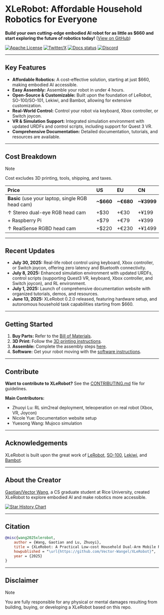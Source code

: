 # XLeRobot: Affordable Household Robotics for Everyone

**Build your own cutting-edge embodied AI robot for as little as $660 and start exploring the future of robotics today!**  ([View on GitHub](https://github.com/Vector-Wangel/XLeRobot))

[![Apache License](https://img.shields.io/badge/License-Apache%202.0-blue.svg)](https://opensource.org/licenses/Apache-2.0)
[![Twitter/X](https://img.shields.io/twitter/follow/VectorWang?style=social)](https://twitter.com/VectorWang2)
[![Docs status](https://img.shields.io/badge/docs-passing-brightgreen.svg)](https://xlerobot.readthedocs.io/en/latest/)
[![Discord](https://img.shields.io/badge/Discord-XLeRobot-7289da?style=flat&logo=discord&logoColor=white)](https://discord.gg/bjZveEUh6F)

---

## Key Features

*   **Affordable Robotics:**  A cost-effective solution, starting at just $660, making embodied AI accessible.
*   **Easy Assembly:**  Assemble your robot in under 4 hours.
*   **Open-Source & Customizable:** Built upon the foundation of LeRobot, SO-100/SO-101, Lekiwi, and Bambot, allowing for extensive customization.
*   **Real-World Control:** Control your robot via keyboard, Xbox controller, or Switch joycon.
*   **VR & Simulation Support:** Integrated simulation environment with updated URDFs and control scripts, including support for Quest 3 VR.
*   **Comprehensive Documentation:**  Detailed documentation, tutorials, and resources are available.

---

## Cost Breakdown

> [!NOTE]
> Cost excludes 3D printing, tools, shipping, and taxes.

| Price | US     | EU     | CN     |
| :---- | :----- | :----- | :----- |
| **Basic** (use your laptop, single RGB head cam) | **~$660** | **~€680** | **~¥3999** |
| ↑ Stereo dual-eye RGB head cam | +$30   | +€30   | +¥199   |
| + Raspberry Pi               | +$79   | +€79   | +¥399   |
| ↑ RealSense RGBD head cam    | +$220  | +€230  | +¥1499  |

---

## Recent Updates

*   **July 30, 2025:** Real-life robot control using keyboard, Xbox controller, or Switch joycon, offering zero latency and Bluetooth connectivity.
*   **July 8, 2025:** Enhanced simulation environment with updated URDFs, control scripts (supporting Quest3 VR, keyboard, Xbox controller, and Switch joycon), and RL environment.
*   **July 1, 2025:** Launch of comprehensive documentation website with organized tutorials, demos, and resources.
*   **June 13, 2025:**  XLeRobot 0.2.0 released, featuring hardware setup, and autonomous household task capabilities starting from $660.

---

## Getting Started

1.  **Buy Parts:**  Refer to the [Bill of Materials](https://xlerobot.readthedocs.io/en/latest/hardware/getting_started/material.html).
2.  **3D Print:** Follow the [3D printing instructions](https://xlerobot.readthedocs.io/en/latest/hardware/getting_started/3d.html).
3.  **Assemble:**  Complete the assembly steps [here](https://xlerobot.readthedocs.io/en/latest/hardware/getting_started/assemble.html).
4.  **Software:**  Get your robot moving with the [software instructions](https://xlerobot.readthedocs.io/en/latest/software/index.html).

---

## Contribute

**Want to contribute to XLeRobot?**  See the [CONTRIBUTING.md](CONTRIBUTING.md) file for guidelines.

**Main Contributors:**

*   Zhuoyi Lu: RL sim2real deployment, teleoperation on real robot (Xbox, VR, Joycon)
*   Nicole Yue: Documentation website setup
*   Yuesong Wang: Mujoco simulation

---

## Acknowledgements

XLeRobot is built upon the great work of [LeRobot](https://github.com/huggingface/lerobot), [SO-100](https://github.com/TheRobotStudio/SO-ARM100), [Lekiwi](https://github.com/SIGRobotics-UIUC/LeKiwi), and [Bambot](https://github.com/timqian/bambot).

---

## About the Creator

[Gaotian/Vector Wang](https://vector-wangel.github.io/), a CS graduate student at Rice University, created XLeRobot to explore embodied AI and make robotics more accessible.

[![Star History Chart](https://api.star-history.com/svg?repos=Vector-Wangel/XLeRobot&type=Timeline)](https://star-history.com/#Vector-Wangel/XLeRobot&Timeline)

---

## Citation

```bibtex
@misc{wang2025xlerobot,
    author = {Wang, Gaotian and Lu, Zhuoyi},
    title = {XLeRobot: A Practical Low-cost Household Dual-Arm Mobile Robot Design for General Manipulation},
    howpublished = "\url{https://github.com/Vector-Wangel/XLeRobot}",
    year = {2025}
}
```
---
## Disclaimer

> [!NOTE]
> You are fully responsible for any physical or mental damages resulting from building, buying, or developing a XLeRobot based on this repo.